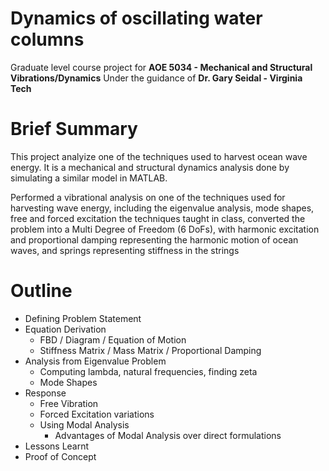 # Dynamics of oscillating water columns
Graduate level course project for **AOE 5034 - Mechanical and Structural Vibrations/Dynamics**
Under the guidance of **Dr. Gary Seidal - Virginia Tech**

# Brief Summary
This project analyize one of the techniques used to harvest ocean wave energy. It is a mechanical and structural dynamics analysis done by simulating a similar model in MATLAB. 

Performed a vibrational analysis on one of the techniques used for harvesting wave energy, including the eigenvalue analysis, mode shapes, free and forced excitation
the techniques taught in class, converted the problem into a Multi Degree of Freedom (6 DoFs), with harmonic excitation and proportional damping representing the harmonic motion of ocean waves, and springs representing stiffness in the strings


# Outline
-   Defining Problem Statement
-   Equation Derivation
    -   FBD / Diagram / Equation of Motion
    -   Stiffness Matrix / Mass Matrix / Proportional Damping
-   Analysis from Eigenvalue Problem
    -   Computing lambda, natural frequencies, finding zeta
    -   Mode Shapes
-   Response
    -   Free Vibration
    -   Forced Excitation variations
    -   Using Modal Analysis
        -   Advantages of Modal Analysis over direct formulations
-   Lessons Learnt
-   Proof of Concept

# 
